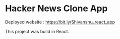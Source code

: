 # Hacker News Clone App

Deployed website : https://bit.ly/Shivanshu_react_app

This project was build in React.

